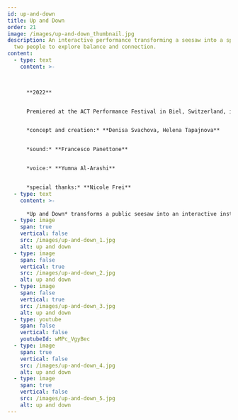 ```yaml
---
id: up-and-down
title: Up and Down
order: 21
image: /images/up-and-down_thumbnail.jpg
description: An interactive performance transforming a seesaw into a space for
  two people to explore balance and connection.
content:
  - type: text
    content: >-
      


      **2022**


      Premiered at the ACT Performance Festival in Biel, Switzerland, in May 2022.


      *concept and creation:* **Denisa Svachova, Helena Tapajnova**


      *sound:* **Francesco Panettone**


      *voice:* **Yumna Al-Arashi**


      *special thanks:* **Nicole Frei**
  - type: text
    content: >-
      
      *Up and Down* transforms a public seesaw into an interactive installation for two participants, exploring balance and connection. Guided by a voice-over and music, participants engage with small objects hidden in the seesaw, symbolizing the process of building a new relationship.
  - type: image
    span: true
    vertical: false
    src: /images/up-and-down_1.jpg
    alt: up and down
  - type: image
    span: false
    vertical: true
    src: /images/up-and-down_2.jpg
    alt: up and down
  - type: image
    span: false
    vertical: true
    src: /images/up-and-down_3.jpg
    alt: up and down
  - type: youtube
    span: false
    vertical: false
    youtubeId: wMPc_VgyBec
  - type: image
    span: true
    vertical: false
    src: /images/up-and-down_4.jpg
    alt: up and down
  - type: image
    span: true
    vertical: false
    src: /images/up-and-down_5.jpg
    alt: up and down
---
```

